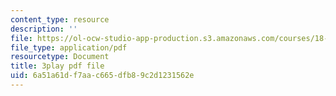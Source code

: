 ```yaml
---
content_type: resource
description: ''
file: https://ol-ocw-studio-app-production.s3.amazonaws.com/courses/18-01sc-single-variable-calculus-fall-2010/6a51a61df7aac665dfb89c2d1231562e_Pd2xP5zDsRw.pdf
file_type: application/pdf
resourcetype: Document
title: 3play pdf file
uid: 6a51a61d-f7aa-c665-dfb8-9c2d1231562e
---
```

